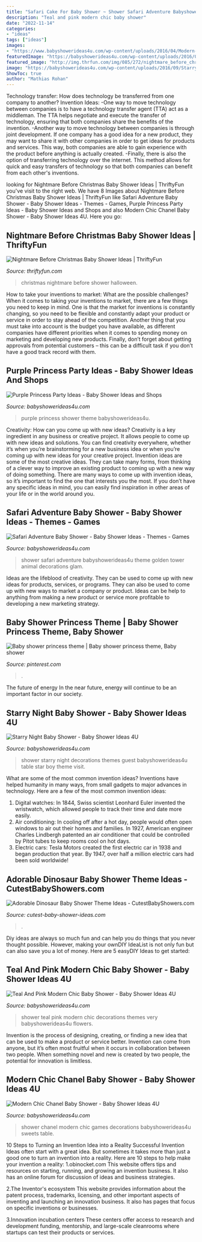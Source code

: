```yaml
---
title: "Safari Cake For Baby Shower ~ Shower Safari Adventure Babyshowerideas4u Theme Golden Tower Animal Decorations Glam"
description: "Teal and pink modern chic baby shower"
date: "2022-11-14"
categories:
- "ideas"
tags: ["ideas"]
images:
- "https://www.babyshowerideas4u.com/wp-content/uploads/2016/04/Modern-Chic-Chanel-Baby-Shower-Sweets-Table.jpg"
featuredImage: "https://babyshowerideas4u.com/wp-content/uploads/2016/05/Teal-And-Pink-Modern-Chic-Baby-Shower-Cupcakes.jpg"
featured_image: "http://img.thrfun.com/img/085/272/nightmare_before_christmas_baby_shower_6_l1.jpg"
image: "https://babyshowerideas4u.com/wp-content/uploads/2016/09/Starry-Night-Baby-Shower-Guest-Table.jpg"
ShowToc: true
author: "Mathias Rohan"
---
```



Technology transfer: How does technology be transferred from one company to another?
Invention Ideas: 
-One way to move technology between companies is to have a technology transfer agent (TTA) act as a middleman. The TTA helps negotiate and execute the transfer of technology, ensuring that both companies share the benefits of the invention. 
-Another way to move technology between companies is through joint development. If one company has a good idea for a new product, they may want to share it with other companies in order to get ideas for products and services. This way, both companies are able to gain experience with the product before anything is actually created. 
-Finally, there is also the option of transferring technology over the internet. This method allows for quick and easy transfers of technology so that both companies can benefit from each other's inventions.

	

		
looking for Nightmare Before Christmas Baby Shower Ideas | ThriftyFun you've visit to the right web. We have 8 Images about Nightmare Before Christmas Baby Shower Ideas | ThriftyFun like Safari Adventure Baby Shower - Baby Shower Ideas - Themes - Games, Purple Princess Party Ideas - Baby Shower Ideas and Shops and also Modern Chic Chanel Baby Shower - Baby Shower Ideas 4U. Here you go:
		
    
## Nightmare Before Christmas Baby Shower Ideas | ThriftyFun

<img loading=lazy src="http://img.thrfun.com/img/085/272/nightmare_before_christmas_baby_shower_6_l1.jpg" onerror="this.onerror=null;this.src='https://tse1.mm.bing.net/th?id=OIP.CozR2ldHgrJgHK5e2uv-GQHaE7&amp;pid=15.1';" alt="Nightmare Before Christmas Baby Shower Ideas | ThriftyFun">

_Source: thriftyfun.com_

>christmas nightmare before shower halloween. 

	

How to take your inventions to market: What are the possible challenges?
When it comes to taking your inventions to market, there are a few things you need to keep in mind. One is that the market for inventions is constantly changing, so you need to be flexible and constantly adapt your product or service in order to stay ahead of the competition. Another thing that you must take into account is the budget you have available, as different companies have different priorities when it comes to spending money on marketing and developing new products. Finally, don’t forget about getting approvals from potential customers – this can be a difficult task if you don’t have a good track record with them.

    
## Purple Princess Party Ideas - Baby Shower Ideas And Shops

<img loading=lazy src="https://babyshowerideas4u.com/wp-content/uploads/2014/01/1488012_649662588413034_1978950162_n.jpg" onerror="this.onerror=null;this.src='https://tse4.mm.bing.net/th?id=OIP.eE-5mRDWDX-ZqIgWhWF1CAHaLH&amp;pid=15.1';" alt="Purple Princess Party Ideas - Baby Shower Ideas and Shops">

_Source: babyshowerideas4u.com_

>purple princess shower theme babyshowerideas4u. 

	

Creativity: How can you come up with new ideas?
Creativity is a key ingredient in any business or creative project. It allows people to come up with new ideas and solutions. You can find creativity everywhere, whether it’s when you’re brainstorming for a new business idea or when you’re coming up with new ideas for your creative project.
Invention ideas are some of the most creative ideas. They can take many forms, from thinking of a clever way to improve an existing product to coming up with a new way of doing something. There are many ways to come up with invention ideas, so it’s important to find the one that interests you the most. If you don’t have any specific ideas in mind, you can easily find inspiration in other areas of your life or in the world around you.

    
## Safari Adventure Baby Shower - Baby Shower Ideas - Themes - Games

<img loading=lazy src="https://babyshowerideas4u.com/wp-content/uploads/2017/04/Safari-Adventure-Baby-Shower-Golden-Animal-Tower-600x798.jpg" onerror="this.onerror=null;this.src='https://tse4.mm.bing.net/th?id=OIP.bnnzbBT-sRpEjvNIBNzkFgHaJ2&amp;pid=15.1';" alt="Safari Adventure Baby Shower - Baby Shower Ideas - Themes - Games">

_Source: babyshowerideas4u.com_

>shower safari adventure babyshowerideas4u theme golden tower animal decorations glam. 

	

Ideas are the lifeblood of creativity. They can be used to come up with new ideas for products, services, or programs. They can also be used to come up with new ways to market a company or product. Ideas can be help to anything from making a new product or service more profitable to developing a new marketing strategy.

    
## Baby Shower Princess Theme | Baby Shower Princess Theme, Baby Shower

<img loading=lazy src="https://i.pinimg.com/736x/b1/76/58/b17658109d5f4dd54b36433ed388fadf.jpg" onerror="this.onerror=null;this.src='https://tse1.mm.bing.net/th?id=OIP.2sfP6ltkQeQxWGXkfiVeSwHaJ3&amp;pid=15.1';" alt="Baby shower princess theme | Baby shower princess theme, Baby shower">

_Source: pinterest.com_

>. 

	

The future of energy
In the near future, energy will continue to be an important factor in our society.

    
## Starry Night Baby Shower - Baby Shower Ideas 4U

<img loading=lazy src="https://babyshowerideas4u.com/wp-content/uploads/2016/09/Starry-Night-Baby-Shower-Guest-Table.jpg" onerror="this.onerror=null;this.src='https://tse1.mm.bing.net/th?id=OIP.Pzh7C1TTCYaXbGXMeU0kawHaJ4&amp;pid=15.1';" alt="Starry Night Baby Shower - Baby Shower Ideas 4U">

_Source: babyshowerideas4u.com_

>shower starry night decorations themes guest babyshowerideas4u table star boy theme visit. 

	

What are some of the most common invention ideas?
Inventions have helped humanity in many ways, from small gadgets to major advances in technology. Here are a few of the most common invention ideas:
1. Digital watches: In 1844, Swiss scientist Leonhard Euler invented the wristwatch, which allowed people to track their time and date more easily.
2. Air conditioning: In cooling off after a hot day, people would often open windows to air out their homes and families. In 1927, American engineer Charles Lindbergh patented an air conditioner that could be controlled by Pitot tubes to keep rooms cool on hot days.
3. Electric cars: Tesla Motors created the first electric car in 1938 and began production that year. By 1947, over half a million electric cars had been sold worldwide!

    
## Adorable Dinosaur Baby Shower Theme Ideas - CutestBabyShowers.com

<img loading=lazy src="https://www.cutest-baby-shower-ideas.com/images/dinosaurbabyshowerdecor.jpg" onerror="this.onerror=null;this.src='https://tse1.mm.bing.net/th?id=OIP.B6zo3k43xERcbbo2qeJqugHaJ4&amp;pid=15.1';" alt="Adorable Dinosaur Baby Shower Theme Ideas - CutestBabyShowers.com">

_Source: cutest-baby-shower-ideas.com_

>. 

	

Diy ideas are always so much fun and can help you do things that you never thought possible. However, making your ownDIY IdeaList is not only fun but can also save you a lot of money. Here are 5 easyDIY Ideas to get started: 

    
## Teal And Pink Modern Chic Baby Shower - Baby Shower Ideas 4U

<img loading=lazy src="https://babyshowerideas4u.com/wp-content/uploads/2016/05/Teal-And-Pink-Modern-Chic-Baby-Shower-Cupcakes.jpg" onerror="this.onerror=null;this.src='https://tse1.mm.bing.net/th?id=OIP.BFeIYWquAwUsZLvfUHjfMgHaJ4&amp;pid=15.1';" alt="Teal And Pink Modern Chic Baby Shower - Baby Shower Ideas 4U">

_Source: babyshowerideas4u.com_

>shower teal pink modern chic decorations themes very babyshowerideas4u flowers. 

	

Invention is the process of designing, creating, or finding a new idea that can be used to make a product or service better. Invention can come from anyone, but it’s often most fruitful when it occurs in collaboration between two people. When something novel and new is created by two people, the potential for innovation is limitless.

    
## Modern Chic Chanel Baby Shower - Baby Shower Ideas 4U

<img loading=lazy src="https://www.babyshowerideas4u.com/wp-content/uploads/2016/04/Modern-Chic-Chanel-Baby-Shower-Sweets-Table.jpg" onerror="this.onerror=null;this.src='https://tse2.mm.bing.net/th?id=OIP.eovZqIWlWlIZhXKO8bppiQHaJ4&amp;pid=15.1';" alt="Modern Chic Chanel Baby Shower - Baby Shower Ideas 4U">

_Source: babyshowerideas4u.com_

>shower chanel modern chic games decorations babyshowerideas4u sweets table. 

	

10 Steps to Turning an Invention Idea into a Reality
Successful Invention Ideas often start with a great idea. But sometimes it takes more than just a good one to turn an invention into a reality. Here are 10 steps to help make your invention a reality:
1.obinocket.com This website offers tips and resources on starting, running, and growing an invention business. It also has an online forum for discussion of ideas and business strategies.

2.The Inventor's ecosystem This website provides information about the patent process, trademarks, licensing, and other important aspects of inventing and launching an innovation business. It also has pages that focus on specific inventions or businesses.

3.Innovation incubation centers These centers offer access to research and development funding, mentorship, and large-scale cleanrooms where startups can test their products or services.

